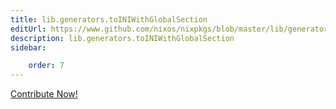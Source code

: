 ```yaml
---
title: lib.generators.toINIWithGlobalSection
editUrl: https://www.github.com/nixos/nixpkgs/blob/master/lib/generators.nix#L171C28
description: lib.generators.toINIWithGlobalSection
sidebar:

    order: 7
---
```


<a href="https://www.github.com/nixos/nixpkgs/blob/master/lib/generators.nix#L171C28">Contribute Now!</a>



